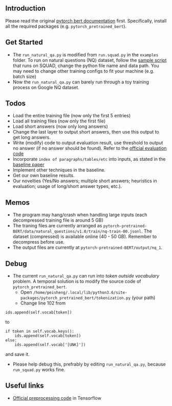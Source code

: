 ## Introduction
Please read the original [pytorch bert documentation](https://github.com/huggingface/pytorch-pretrained-BERT) first. Specifically, install all the required packages (e.g. `pytorch_pretrained_bert`).

## Get Started
- The `run_natural_qa.py` is modified from `run.squad.py` in the `examples` folder. To run on natural questions (NQ) dataset, follow the [sample script](https://github.com/huggingface/pytorch-pretrained-BERT) that runs on SQUAD, change the python file name and data path. You may need to change other training configs to fit your machine (e.g. batch size)
- Now the `run_natural_qa.py` can barely run through a toy training process on Google NQ dataset.

## Todos
- Load the entire training file (now only the first 5 entries)
- Load all training files (now only the first file)
- Load short answers (now only long answers)
- Change the last layer to output short answers, then use this output to get long answers.
- Write (modify) code to output evaluation result, use threshold to output no answer (if no answer should be found). Refer to the [official evaluation code](https://github.com/google-research-datasets/natural-questions/blob/master/nq_eval.py)
- Incorporate `index of paragraphs/tables/etc` into inputs, as stated in the [baseline paper](https://arxiv.org/abs/1901.08634) 
- Implement other techniques in the baseline.
- Get our own baseline results.
- Our novelties (Yes/No answers; multiple short answers; heuristics in evaluation; usage of long/short answer types, etc.).

## Memos
- The program may hang/crash when handling large inputs (each decompressed training file is around 5 GB)
- The traning files are currently arranged as `pytorch-pretrained-BERT/data/natural_questions/v1.0/train/nq-train-00.jsonl`. The dataset (compressed) is available online (40 - 50 GB). Remember to decompress before use.
- The output files are currently at `pytorch-pretrained-BERT/output/nq_1`.

## Debug
- The current `run_natural_qa.py` can run into *token outside vocabulary* problem. A temporal solution is to modify the source code of `pytorch_pretrained_bert`. 
  - Open `/home/peisheng/.local/lib/python3.6/site-packages/pytorch_pretrained_bert/tokenization.py` (your path)
  - Change line 102 from
```
ids.append(self.vocab[token])
``` 
  to 
```
if token in self.vocab.keys():
    ids.append(self.vocab[token])
else:
    ids.append(self.vocab['[UNK]'])
```
  and save it.

  - Please help debug this, prefrably by editing `run_natural_qa.py`, because `run_squad.py` works fine.
  
## Useful links
- [Official preprocessing code](https://github.com/google-research/language/tree/master/language/question_answering) in Tensorflow
